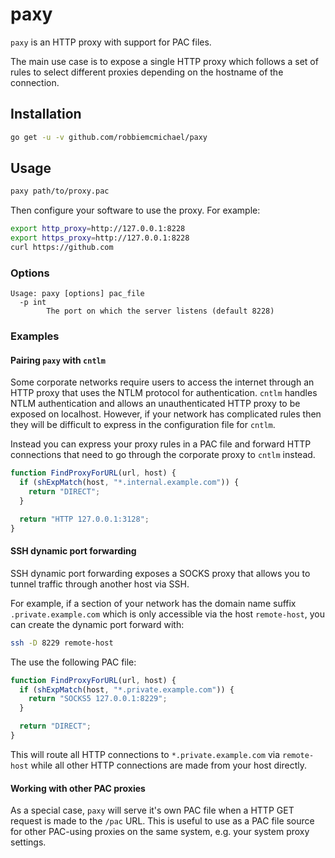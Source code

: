 # paxy

`paxy` is an HTTP proxy with support for PAC files.

The main use case is to expose a single HTTP proxy which follows a set of rules
to select different proxies depending on the hostname of the connection.

## Installation

```bash
go get -u -v github.com/robbiemcmichael/paxy
```

## Usage

```bash
paxy path/to/proxy.pac
```

Then configure your software to use the proxy. For example:

```bash
export http_proxy=http://127.0.0.1:8228
export https_proxy=http://127.0.0.1:8228
curl https://github.com
```

### Options

```
Usage: paxy [options] pac_file
  -p int
    	The port on which the server listens (default 8228)
```

### Examples

#### Pairing `paxy` with `cntlm`

Some corporate networks require users to access the internet through an HTTP
proxy that uses the NTLM protocol for authentication. `cntlm` handles NTLM
authentication and allows an unauthenticated HTTP proxy to be exposed on
localhost. However, if your network has complicated rules then they will be
difficult to express in the configuration file for `cntlm`.

Instead you can express your proxy rules in a PAC file and forward HTTP
connections that need to go through the corporate proxy to `cntlm` instead.

```js
function FindProxyForURL(url, host) {
  if (shExpMatch(host, "*.internal.example.com")) {
    return "DIRECT";
  }

  return "HTTP 127.0.0.1:3128";
}
```

#### SSH dynamic port forwarding

SSH dynamic port forwarding exposes a SOCKS proxy that allows you to tunnel
traffic through another host via SSH.

For example, if a section of your network has the domain name suffix
`.private.example.com` which is only accessible via the host `remote-host`, you
can create the dynamic port forward with:

```bash
ssh -D 8229 remote-host
```

The use the following PAC file:

```js
function FindProxyForURL(url, host) {
  if (shExpMatch(host, "*.private.example.com")) {
    return "SOCKS5 127.0.0.1:8229";
  }

  return "DIRECT";
}
```

This will route all HTTP connections to `*.private.example.com` via
`remote-host` while all other HTTP connections are made from your host
directly.

#### Working with other PAC proxies

As a special case, `paxy` will serve it's own PAC file when a HTTP GET
request is made to the `/pac` URL. This is useful to use as a PAC file
source for other PAC-using proxies on the same system, e.g. your system
proxy settings.
